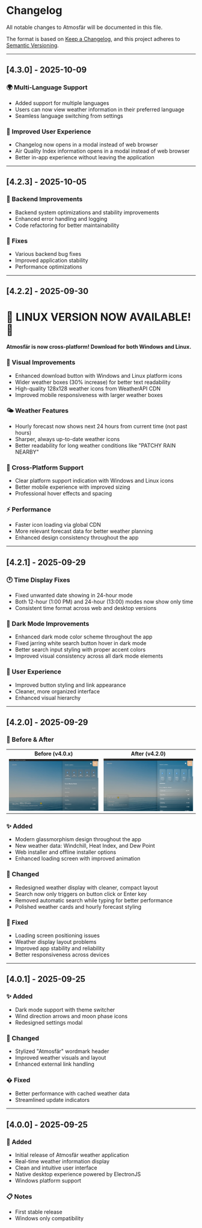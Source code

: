 # Changelog

All notable changes to Atmosfär will be documented in this file.

The format is based on [Keep a Changelog](https://keepachangelog.com/en/1.0.0/),
and this project adheres to [Semantic Versioning](https://semver.org/spec/v2.0.0.html).

---

## [4.3.0] - 2025-10-09

### 🌍 Multi-Language Support
- Added support for multiple languages
- Users can now view weather information in their preferred language
- Seamless language switching from settings

### 🎯 Improved User Experience
- Changelog now opens in a modal instead of web browser
- Air Quality Index information opens in a modal instead of web browser
- Better in-app experience without leaving the application

---

## [4.2.3] - 2025-10-05

### 🔧 Backend Improvements
- Backend system optimizations and stability improvements
- Enhanced error handling and logging
- Code refactoring for better maintainability

### 🐛 Fixes
- Various backend bug fixes
- Improved application stability
- Performance optimizations

---

## [4.2.2] - 2025-09-30

# 🐧 LINUX VERSION NOW AVAILABLE! 🎉

**Atmosfär is now cross-platform! Download for both Windows and Linux.**

### 🎨 Visual Improvements
- Enhanced download button with Windows and Linux platform icons
- Wider weather boxes (30% increase) for better text readability
- High-quality 128x128 weather icons from WeatherAPI CDN
- Improved mobile responsiveness with larger weather boxes

### 🌤️ Weather Features
- Hourly forecast now shows next 24 hours from current time (not past hours)
- Sharper, always up-to-date weather icons
- Better readability for long weather conditions like "PATCHY RAIN NEARBY"

### 📱 Cross-Platform Support
- Clear platform support indication with Windows and Linux icons
- Better mobile experience with improved sizing
- Professional hover effects and spacing

### ⚡ Performance
- Faster icon loading via global CDN
- More relevant forecast data for better weather planning
- Enhanced design consistency throughout the app

---

## [4.2.1] - 2025-09-29

### 🕐 Time Display Fixes
- Fixed unwanted date showing in 24-hour mode
- Both 12-hour (1:00 PM) and 24-hour (13:00) modes now show only time
- Consistent time format across web and desktop versions

### 🎨 Dark Mode Improvements
- Enhanced dark mode color scheme throughout the app
- Fixed jarring white search button hover in dark mode
- Better search input styling with proper accent colors
- Improved visual consistency across all dark mode elements

### 🎯 User Experience
- Improved button styling and link appearance
- Cleaner, more organized interface
- Enhanced visual hierarchy

---

## [4.2.0] - 2025-09-29

### 📸 Before & After

<div align="center">
  <table>
    <tr>
      <td align="center"><strong>Before (v4.0.x)</strong></td>
      <td align="center"><strong>After (v4.2.0)</strong></td>
    </tr>
    <tr>
      <td><img src="https://raw.githubusercontent.com/SahalMoh/AtmosfarReleases/refs/heads/main/assets/AppScreenshotOld.png" alt="Old Design" width="400"></td>
      <td><img src="https://raw.githubusercontent.com/SahalMoh/AtmosfarReleases/refs/heads/main/assets/AppScreenshot.png" alt="New Design" width="400"></td>
    </tr>
  </table>
</div>

### ✨ Added
- Modern glassmorphism design throughout the app
- New weather data: Windchill, Heat Index, and Dew Point
- Web installer and offline installer options
- Enhanced loading screen with improved animation

### 🔄 Changed
- Redesigned weather display with cleaner, compact layout
- Search now only triggers on button click or Enter key
- Removed automatic search while typing for better performance
- Polished weather cards and hourly forecast styling

### 🐛 Fixed
- Loading screen positioning issues
- Weather display layout problems
- Improved app stability and reliability
- Better responsiveness across devices

---

## [4.0.1] - 2025-09-25

### ✨ Added
- Dark mode support with theme switcher
- Wind direction arrows and moon phase icons
- Redesigned settings modal

### 🔄 Changed
- Stylized "Atmosfär" wordmark header
- Improved weather visuals and layout
- Enhanced external link handling

### � Fixed
- Better performance with cached weather data
- Streamlined update indicators

---

## [4.0.0] - 2025-09-25

### 🎉 Added
- Initial release of Atmosfär weather application
- Real-time weather information display
- Clean and intuitive user interface
- Native desktop experience powered by ElectronJS
- Windows platform support

### 📋 Notes
- First stable release
- Windows only compatibility